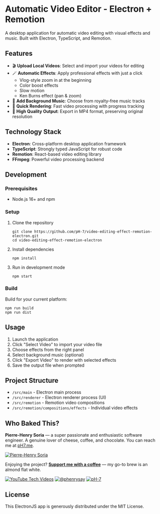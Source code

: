# Automatic Video Editor - Electron + Remotion

A desktop application for automatic video editing with visual effects and music. Built with Electron, TypeScript, and Remotion.

## Features

- 🎬 **Upload Local Videos**: Select and import your videos for editing
- 🪄 **Automatic Effects**: Apply professional effects with just a click
  - Vlog-style zoom in at the beginning
  - Color boost effects
  - Slow motion
  - Ken Burns effect (pan & zoom)
- 🎵 **Add Background Music**: Choose from royalty-free music tracks
- 📱 **Quick Rendering**: Fast video processing with progress tracking
- 💾 **High Quality Output**: Export in MP4 format, preserving original resolution

## Technology Stack

- **Electron**: Cross-platform desktop application framework
- **TypeScript**: Strongly typed JavaScript for robust code
- **Remotion**: React-based video editing library
- **FFmpeg**: Powerful video processing backend

## Development

### Prerequisites

- Node.js 16+ and npm

### Setup

1. Clone the repository
   ```
   git clone https://github.com/pH-7/video-editing-effect-remotion-electron.git
   cd video-editing-effect-remotion-electron
   ```

2. Install dependencies
   ```
   npm install
   ```

3. Run in development mode
   ```
   npm start
   ```

### Build

Build for your current platform:
```
npm run build
npm run dist
```

## Usage

1. Launch the application
2. Click "Select Video" to import your video file
3. Choose effects from the right panel
4. Select background music (optional)
5. Click "Export Video" to render with selected effects
6. Save the output file when prompted

## Project Structure

- `/src/main` - Electron main process
- `/src/renderer` - Electron renderer process (UI)
- `/src/remotion` - Remotion video compositions
- `/src/remotion/compositions/effects` - Individual video effects


## Who Baked This?

**Pierre-Henry Soria** — a super passionate and enthusiastic software engineer.
A genuine lover of cheese, coffee, and chocolate.
You can reach me at [pH7.me](https://ph7.me).

[![Pierre-Henry Soria](https://s.gravatar.com/avatar/a210fe61253c43c869d71eaed0e90149?s=200)](https://ph7.me "Pierre-Henry Soria’s personal website")


Enjoying the project? **[Support me with a coffee](https://ko-fi.com/phenry)** — my go-to brew is an almond flat white.

[![YouTube Tech Videos][youtube-icon]](https://www.youtube.com/@pH7Programming "My YouTube Tech Channel") [![@phenrysay][x-icon]](https://x.com/phenrysay "Follow Me on X") [![pH-7][github-icon]](https://github.com/pH-7 "Follow Me on GitHub")


## License

This ElectronJS app is generously distributed under the MIT License.

<!-- GitHub's Markdown reference links -->
[x-icon]: https://img.shields.io/badge/x-000000?style=for-the-badge&logo=x
[youtube-icon]: https://img.shields.io/badge/YouTube-FF0000?style=for-the-badge&logo=youtube&logoColor=white
[github-icon]: https://img.shields.io/badge/GitHub-100000?style=for-the-badge&logo=github&logoColor=white
